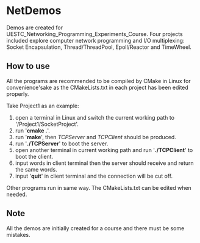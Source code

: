 # NetDemos
Demos are created for UESTC_Networking_Programming_Experiments_Course. 
Four projects included explore computer network programming and I/O multiplexing: Socket Encapsulation, Thread/ThreadPool, Epoll/Reactor and TimeWheel.  

## How to use
All the programs are recommended to be compiled by CMake in Linux for convenience'sake as the CMakeLists.txt in each project has been edited properly.

Take Project1 as an example:
1. open a terminal in Linux and switch the current working path to '/Project1/SocketProject'.
2. run '**cmake .**'.
3. run '**make**', then *TCPServer* and *TCPClient* should be produced.
4. run '**./TCPServer**' to boot the server.
5. open another terminal in current working path and run '**./TCPClient**' to boot the client.
6. input words in client terminal then the server should receive and return the same words.
7. input '**quit**' in client terminal and the connection will be cut off.

Other programs run in same way. The CMakeLists.txt can be edited when needed.

## Note
All the demos are initially created for a course and there must be some mistakes.

